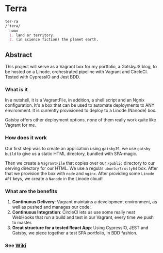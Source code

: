 # Terra

```markdown
ter·ra
/ˈterə/
  noun
  1. land or territory.
  2. (in science fiction) the planet earth.
```

## Abstract

This project will serve as a Vagrant box for my portfolio, a GatsbyJS blog, to be hosted on a Linode, orchestrated pipeline with Vagrant and CircleCI. Tested with CypressIO and Jest BDD.

### What is it

In a nutshell, it is a VagrantFile, in addition, a shell script and an Ngnix configuration. It's a box that can be used to automate deployments to ANY environment. It is currently provisioned to deploy to a Linode (Nanode) box.

Gatsby offers other deployment options, none of them really work quite like Vagrant for me.

### How does it work

Our first step was to create an application using `gatsbyJS`. we use `gatsby build` to give us a static HTML directory, bundled with SPA-magic.

Then we create a `VagrantFile` that copies over our `/public` directory to our serving directory for our HTML. We use a regular `ubuntu/trusty64` box. After that we provision the box with `node` and `nginx`. After providing some `Linode API` keys, we create a `Nanode` in the Linode cloud!

### What are the benefits

1. **Continuous Delivery**: Vagrant maintains a development environment, as well as pushed and manages our code!
2. **Continuous Integration**: CircleCI lets us use some really neat WebHooks that run a build and test in our Vagrant, every time we push to master.
3. **Great structure for a tested React App**: Using CypressIO, JEST and Gatsby, we piece together a test SPA portfolio, in BDD fashion.

### See [Wiki](https://github.com/sajjadhossain/terra/wiki)
